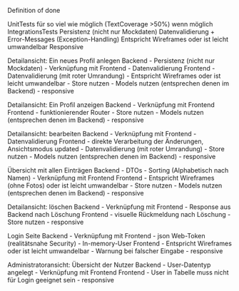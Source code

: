Definition of done

UnitTests für so viel wie möglich (TextCoverage >50%)
  wenn möglich IntegrationsTests
Persistenz (nicht nur Mockdaten)
Datenvalidierung + Error-Messages (Exception-Handling)
Entspricht Wireframes oder ist leicht umwandelbar
Responsive


Detailansicht: Ein neues Profil anlegen
  Backend
    - Persistenz (nicht nur Mockdaten)
    - Verknüpfung mit Frontend
    - Datenvalidierung
  Frontend
    - Datenvalidierung (mit roter Umrandung)
    - Entspricht Wireframes oder ist leicht umwandelbar
    - Store nutzen
    - Models nutzen (entsprechen denen im Backend)
    - responsive
    
Detailansicht: Ein Profil anzeigen
  Backend
    - Verknüpfung mit Frontend
  Frontend
    - funktionierender Router
    - Store nutzen
    - Models nutzen (entsprechen denen im Backend)
    - responsive
    
Detailansicht: bearbeiten
  Backend
    - Verknüpfung mit Frontend
    - Datenvalidierung
  Frontend
    - direkte Verarbeitung der Änderungen, Ansichtsmodus updated
    - Datenvalidierung (mit roter Umrandung)
    - Store nutzen
    - Models nutzen (entsprechen denen im Backend)
    - responsive
    
Übersicht mit allen Einträgen
  Backend
    - DTOs
    - Sorting (Alphabetisch nach Namen)
    - Verknüpfung mit Frontend
  Frontend
    - Entspricht Wireframes (ohne Fotos) oder ist leicht umwandelbar
    - Store nutzen
    - Models nutzen (entsprechen denen im Backend)
    - responsive
    
Detailansicht: löschen
  Backend
    - Verknüpfung mit Frontend
    - Response aus Backend nach Löschung
  Frontend
    - visuelle Rückmeldung nach Löschung
    - Store nutzen
    - responsive
    
Login Seite
  Backend
    - Verknüpfung mit Frontend
    - json Web-Token (realitätsnahe Security)
    - In-memory-User
  Frontend
    - Entspricht Wireframes oder ist leicht umwandelbar
    - Warnung bei falscher Eingabe
    - responsive
    
Administratoransicht: Übersicht der Nutzer
  Backend
    - User-Datentyp angelegt
    - Verknüpfung mit Frontend
  Frontend
    - User in Tabelle muss nicht für Login geeignet sein
    - responsive
